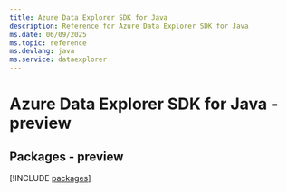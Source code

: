 ```yaml
---
title: Azure Data Explorer SDK for Java
description: Reference for Azure Data Explorer SDK for Java
ms.date: 06/09/2025
ms.topic: reference
ms.devlang: java
ms.service: dataexplorer
---
```

# Azure Data Explorer SDK for Java - preview
## Packages - preview
[!INCLUDE [packages](data-explorer-index.md)]